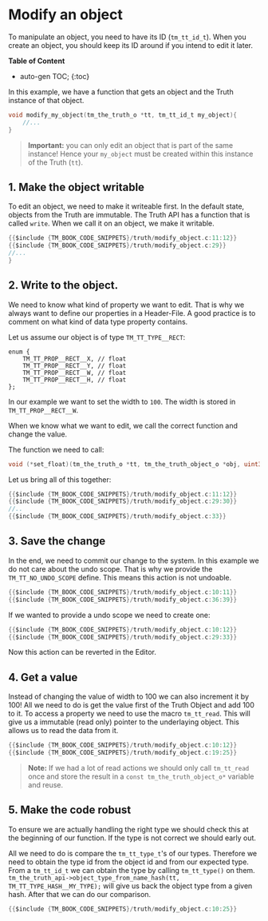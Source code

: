# Modify an object

To manipulate an object, you need to have its ID (`tm_tt_id_t`). When you create an object, you should keep its ID around if you intend to edit it later.

**Table of Content**

* auto-gen TOC;
{:toc}

In this example, we have a function that gets an object and the Truth instance of that object.

```c
void modify_my_object(tm_the_truth_o *tt, tm_tt_id_t my_object){
    //...
}
```

>  **Important:** you can only edit an object that is part of the same instance! Hence your `my_object` must be created within this instance of the Truth (`tt`).  



## 1. Make the object writable

To edit an object, we need to make it writeable first. In the default state, objects from the Truth are immutable. The Truth API has a function that is called `write`. When we call it on an object, we make it writable.

```c
{{$include {TM_BOOK_CODE_SNIPPETS}/truth/modify_object.c:11:12}}
{{$include {TM_BOOK_CODE_SNIPPETS}/truth/modify_object.c:29}}
//...
}
```

## 2. Write to the object.

We need to know what kind of property we want to edit. That is why we always want to define our properties in a Header-File. A good practice is to comment on what kind of data type property contains.

Let us assume our object is of type ``TM_TT_TYPE__RECT``:

```
enum {
    TM_TT_PROP__RECT__X, // float
    TM_TT_PROP__RECT__Y, // float
    TM_TT_PROP__RECT__W, // float
    TM_TT_PROP__RECT__H, // float
};
```

In our example we want to set the width to `100`. The width is stored in `TM_TT_PROP__RECT__W`.

When we know what we want to edit, we call the correct function and change the value.

The function we need to call:

```c
void (*set_float)(tm_the_truth_o *tt, tm_the_truth_object_o *obj, uint32_t property,float value);
```

Let us bring all of this together:

```c
{{$include {TM_BOOK_CODE_SNIPPETS}/truth/modify_object.c:11:12}}
{{$include {TM_BOOK_CODE_SNIPPETS}/truth/modify_object.c:29:30}}
//..
{{$include {TM_BOOK_CODE_SNIPPETS}/truth/modify_object.c:33}}
```



## 3. Save the change

In the end, we need to commit our change to the system. In this example we do not care about the undo scope. That is why we provide the `TM_TT_NO_UNDO_SCOPE` define. This means this action is not undoable.

```c
{{$include {TM_BOOK_CODE_SNIPPETS}/truth/modify_object.c:10:11}}
{{$include {TM_BOOK_CODE_SNIPPETS}/truth/modify_object.c:36:39}}
```

If we wanted to provide a undo scope we need to create one:

```c
{{$include {TM_BOOK_CODE_SNIPPETS}/truth/modify_object.c:10:12}}
{{$include {TM_BOOK_CODE_SNIPPETS}/truth/modify_object.c:29:33}}
```

Now this action can be reverted in the Editor.



## 4. Get a value

Instead of changing the value  of width to 100 we can also increment it by 100! All we need to do is get the value first of the Truth Object and add 100 to it. To access a property we need to use the macro `tm_tt_read`. This will give us a immutable (read only) pointer to the underlaying object. This allows us to read the data from it.

```c
{{$include {TM_BOOK_CODE_SNIPPETS}/truth/modify_object.c:10:12}}
{{$include {TM_BOOK_CODE_SNIPPETS}/truth/modify_object.c:19:25}}
```

> **Note:** If we had a lot of read actions we should only call `tm_tt_read` once and store the result in a  `const tm_the_truth_object_o*` variable and reuse.



## 5. Make the code robust

To ensure we are actually handling the right type we should check this at the beginning of our function. If the type is not correct we should early out.

All we need to do is compare the `tm_tt_type_t`'s of our types. Therefore we need to obtain the type id from the object id and from our expected type. From a `tm_tt_id_t` we can obtain the type by calling `tm_tt_type()` on them. `tm_the_truth_api->object_type_from_name_hash(tt, TM_TT_TYPE_HASH__MY_TYPE);` will give us back the object type from a given hash. After that we can do our comparison.

```c
{{$include {TM_BOOK_CODE_SNIPPETS}/truth/modify_object.c:10:25}}
```

